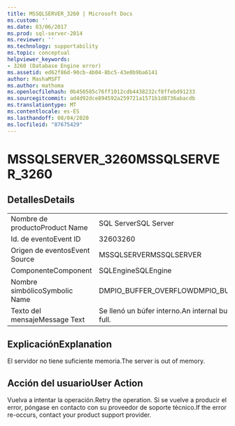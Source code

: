 ```yaml
---
title: MSSQLSERVER_3260 | Microsoft Docs
ms.custom: ''
ms.date: 03/06/2017
ms.prod: sql-server-2014
ms.reviewer: ''
ms.technology: supportability
ms.topic: conceptual
helpviewer_keywords:
- 3260 (Database Engine error)
ms.assetid: ed62f86d-90cb-4b04-8bc5-43e0b9ba6141
author: MashaMSFT
ms.author: mathoma
ms.openlocfilehash: 0b450585c76ff1012cdb4438232cf8ffebd91233
ms.sourcegitcommit: ad4d92dce894592a259721a1571b1d8736abacdb
ms.translationtype: MT
ms.contentlocale: es-ES
ms.lasthandoff: 08/04/2020
ms.locfileid: "87675429"
---
```

# <a name="mssqlserver_3260"></a><span data-ttu-id="8703f-102">MSSQLSERVER_3260</span><span class="sxs-lookup"><span data-stu-id="8703f-102">MSSQLSERVER_3260</span></span>
    
## <a name="details"></a><span data-ttu-id="8703f-103">Detalles</span><span class="sxs-lookup"><span data-stu-id="8703f-103">Details</span></span>  
  
|||  
|-|-|  
|<span data-ttu-id="8703f-104">Nombre de producto</span><span class="sxs-lookup"><span data-stu-id="8703f-104">Product Name</span></span>|<span data-ttu-id="8703f-105">SQL Server</span><span class="sxs-lookup"><span data-stu-id="8703f-105">SQL Server</span></span>|  
|<span data-ttu-id="8703f-106">Id. de evento</span><span class="sxs-lookup"><span data-stu-id="8703f-106">Event ID</span></span>|<span data-ttu-id="8703f-107">3260</span><span class="sxs-lookup"><span data-stu-id="8703f-107">3260</span></span>|  
|<span data-ttu-id="8703f-108">Origen de eventos</span><span class="sxs-lookup"><span data-stu-id="8703f-108">Event Source</span></span>|<span data-ttu-id="8703f-109">MSSQLSERVER</span><span class="sxs-lookup"><span data-stu-id="8703f-109">MSSQLSERVER</span></span>|  
|<span data-ttu-id="8703f-110">Componente</span><span class="sxs-lookup"><span data-stu-id="8703f-110">Component</span></span>|<span data-ttu-id="8703f-111">SQLEngine</span><span class="sxs-lookup"><span data-stu-id="8703f-111">SQLEngine</span></span>|  
|<span data-ttu-id="8703f-112">Nombre simbólico</span><span class="sxs-lookup"><span data-stu-id="8703f-112">Symbolic Name</span></span>|<span data-ttu-id="8703f-113">DMPIO_BUFFER_OVERFLOW</span><span class="sxs-lookup"><span data-stu-id="8703f-113">DMPIO_BUFFER_OVERFLOW</span></span>|  
|<span data-ttu-id="8703f-114">Texto del mensaje</span><span class="sxs-lookup"><span data-stu-id="8703f-114">Message Text</span></span>|<span data-ttu-id="8703f-115">Se llenó un búfer interno.</span><span class="sxs-lookup"><span data-stu-id="8703f-115">An internal buffer has become full.</span></span>|  
  
## <a name="explanation"></a><span data-ttu-id="8703f-116">Explicación</span><span class="sxs-lookup"><span data-stu-id="8703f-116">Explanation</span></span>  
 <span data-ttu-id="8703f-117">El servidor no tiene suficiente memoria.</span><span class="sxs-lookup"><span data-stu-id="8703f-117">The server is out of memory.</span></span>  
  
## <a name="user-action"></a><span data-ttu-id="8703f-118">Acción del usuario</span><span class="sxs-lookup"><span data-stu-id="8703f-118">User Action</span></span>  
 <span data-ttu-id="8703f-119">Vuelva a intentar la operación.</span><span class="sxs-lookup"><span data-stu-id="8703f-119">Retry the operation.</span></span> <span data-ttu-id="8703f-120">Si se vuelve a producir el error, póngase en contacto con su proveedor de soporte técnico.</span><span class="sxs-lookup"><span data-stu-id="8703f-120">If the error re-occurs, contact your product support provider.</span></span>  
  
  
